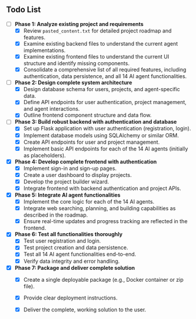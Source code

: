 ## Todo List

- [ ] **Phase 1: Analyze existing project and requirements**
  - [x] Review `pasted_content.txt` for detailed project roadmap and features.
  - [x] Examine existing backend files to understand the current agent implementations.
  - [x] Examine existing frontend files to understand the current UI structure and identify missing components.
  - [x] Consolidate a comprehensive list of all required features, including authentication, data persistence, and all 14 AI agent functionalities.

- [ ] **Phase 2: Design complete system architecture**
  - [x] Design database schema for users, projects, and agent-specific data.
  - [x] Define API endpoints for user authentication, project management, and agent interactions.
  - [x] Outline frontend component structure and data flow.

- [ ] **Phase 3: Build robust backend with authentication and database**
  - [x] Set up Flask application with user authentication (registration, login).
  - [x] Implement database models using SQLAlchemy or similar ORM.
  - [x] Create API endpoints for user and project management.
  - [x] Implement basic API endpoints for each of the 14 AI agents (initially as placeholders).

- [x] **Phase 4: Develop complete frontend with authentication**
  - [x] Implement sign-in and sign-up pages.
  - [x] Create a user dashboard to display projects.
  - [x] Develop the project builder wizard.
  - [x] Integrate frontend with backend authentication and project APIs.

- [x] **Phase 5: Integrate AI agent functionalities**
  - [x] Implement the core logic for each of the 14 AI agents.
  - [x] Integrate web searching, planning, and building capabilities as described in the roadmap.
  - [x] Ensure real-time updates and progress tracking are reflected in the frontend.

- [x] **Phase 6: Test all functionalities thoroughly**
  - [x] Test user registration and login.
  - [x] Test project creation and data persistence.
  - [x] Test all 14 AI agent functionalities end-to-end.
  - [x] Verify data integrity and error handling.

- [x] **Phase 7: Package and deliver complete solution**
  - [x] Create a single deployable package (e.g., Docker container or zip file).
  - [x] Provide clear deployment instructions.
  - [x] Deliver the complete, working solution to the user.


